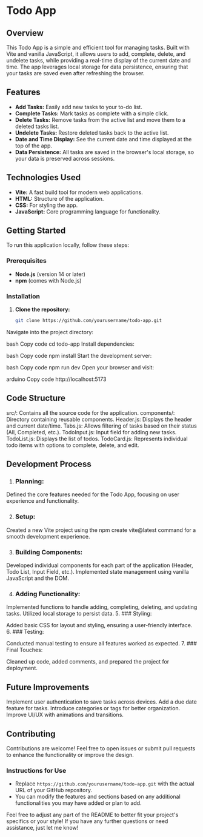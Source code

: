 # Todo App

## Overview

This Todo App is a simple and efficient tool for managing tasks. Built with Vite and vanilla JavaScript, it allows users to add, complete, delete, and undelete tasks, while providing a real-time display of the current date and time. The app leverages local storage for data persistence, ensuring that your tasks are saved even after refreshing the browser.

## Features

- **Add Tasks:** Easily add new tasks to your to-do list.
- **Complete Tasks:** Mark tasks as complete with a simple click.
- **Delete Tasks:** Remove tasks from the active list and move them to a deleted tasks list.
- **Undelete Tasks:** Restore deleted tasks back to the active list.
- **Date and Time Display:** See the current date and time displayed at the top of the app.
- **Data Persistence:** All tasks are saved in the browser's local storage, so your data is preserved across sessions.

## Technologies Used

- **Vite:** A fast build tool for modern web applications.
- **HTML:** Structure of the application.
- **CSS:** For styling the app.
- **JavaScript:** Core programming language for functionality.

## Getting Started

To run this application locally, follow these steps:

### Prerequisites

- **Node.js** (version 14 or later)
- **npm** (comes with Node.js)

### Installation

1. **Clone the repository:**

   ```bash
   git clone https://github.com/yourusername/todo-app.git
Navigate into the project directory:

bash
Copy code
cd todo-app
Install dependencies:

bash
Copy code
npm install
Start the development server:

bash
Copy code
npm run dev
Open your browser and visit:

arduino
Copy code
http://localhost:5173

## Code Structure
src/: Contains all the source code for the application.
components/: Directory containing reusable components.
Header.js: Displays the header and current date/time.
Tabs.js: Allows filtering of tasks based on their status (All, Completed, etc.).
TodoInput.js: Input field for adding new tasks.
TodoList.js: Displays the list of todos.
TodoCard.js: Represents individual todo items with options to complete, delete, and edit.


## Development Process
1. ### Planning:

Defined the core features needed for the Todo App, focusing on user experience and functionality.

2. ### Setup:

Created a new Vite project using the npm create vite@latest command for a smooth development experience.

3. ### Building Components:

Developed individual components for each part of the application (Header, Todo List, Input Field, etc.).
Implemented state management using vanilla JavaScript and the DOM.

4. ### Adding Functionality:

Implemented functions to handle adding, completing, deleting, and updating tasks.
Utilized local storage to persist data.
5. ### Styling:

Added basic CSS for layout and styling, ensuring a user-friendly interface.
6. ### Testing:

Conducted manual testing to ensure all features worked as expected.
7. ### Final Touches:

Cleaned up code, added comments, and prepared the project for deployment.

## Future Improvements
Implement user authentication to save tasks across devices.
Add a due date feature for tasks.
Introduce categories or tags for better organization.
Improve UI/UX with animations and transitions.

## Contributing
Contributions are welcome! Feel free to open issues or submit pull requests to enhance the functionality or improve the design.


### Instructions for Use
- Replace `https://github.com/yourusername/todo-app.git` with the actual URL of your GitHub repository.
- You can modify the features and sections based on any additional functionalities you may have added or plan to add.

Feel free to adjust any part of the README to better fit your project's specifics or your style! If you have any further questions or need assistance, just let me know!

